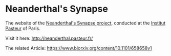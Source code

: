 # Neanderthal's Synapse

The website of the [Neanderthal's Synapse project](https://research.pasteur.fr/fr/project/neanderthals-synapse), conducted at the [Institut Pasteur](https://www.pasteur.fr/en) of Paris.

Visit it here: http://neanderthal.pasteur.fr/

The related Article: https://www.biorxiv.org/content/10.1101/658658v1


